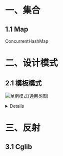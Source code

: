 # 一、集合

## 1.1 Map

ConcurrentHashMap

# 二、设计模式

## 2.1 模板模式

[^引用]: 引用自微信小傅哥 [bugstack虫洞栈](https://mp.weixin.qq.com/s/fiWX6abSCiUKHAUa-HKg4A)

![单例模式(通用类图)](http://www.plantuml.com/plantuml/png/SoWkIImgAStDuN9AJSnpIKtBpCiioSpFKx3HqrC02Rab9fVa5rLQAJpPD_V5rcbSN4Y22ZQwkWgE1PaXgSKb2a0LU_S_dxA2Yoiv9x6uM07Dl6ek1Ls59A0OKA5_KbPgSWbNBLmfmaYGEgX2X6RVn0AWBY1f4rnIb9cNheDck1rGZxP2Uce9I5W3eaOJRWzOiYWrFREu9BK8LQC6TlD0UiloCrFWBeHxiXfiM0cG6O_aQ0qa3GwfUId0u0G0) 

<details>
@startuml
Title Spring 构建
BeanDefinition <.. BeanFactory: 依赖
BeanFactory <-- ApiTest : 使用
class BeanDefinition {
 - bean : Object
}
class BeanFactory {
  - beanDefinitionMap : Map\<String, BeanDefinition>
  + getBean(String) : Object
  + registerBeanDefinition(String, BeanDefinition) : void
}
class ApiTest {
  + test_BeanFactory() : void
}
@enduml
</details>


# 三、反射

## 3.1 Cglib

